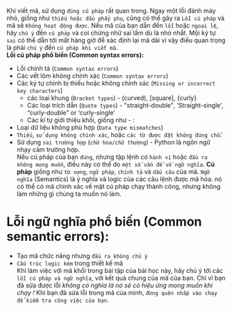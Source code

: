 Khi viết mã, sử dụng `đúng cú pháp` rất quan trong. Ngay một lỗi đánh máy nhỏ, giống như `thiếu hoặc dấu phẩy phụ`, cũng có thể gây ra ` Lỗi cú pháp ` và mã sẽ ` Không hoạt động được `. Nếu mã của bạn dẫn đến `lỗi` hoặc `ngoại lệ`, hãy `chú ý` đến ` cú pháp ` và coi chừng nhữ sai lầm dù là nhỏ nhất. Mội ký tự `sai` có thể dẫn tới mất hàng giờ để xác định lại mã dài vì vậy điều quan trọng là phải `chú ý` đến `cú pháp khi viết mã`. <br>
**Lỗi cú pháp phổ biến (Common syntax errors):**
* Lỗi chính tả (`Common syntax errors`) 
* Các vết lõm không chính xác (`Common syntax errors`)  
* Các ký tự chính bị thiếu hoặc không chính xác (`Missing or incorrect key characters`)  
    * các loại khung (`Bracket types`) - (curved), [square], {curly}  
    * Các loại trích dẫn (`Quote types`) - "straight-double", 'Straight-single', “curly-double” or ‘curly-single’  
    * Các kí tự giới thiệu khối, giống như - :  
* Loại dữ liệu không phù hợp (`Data type mismatches`)
*  ` Thiếu `, ` sử dụng không chính xác `, hoặc ` các từ được đặt không đúng chỗ `.
*  Sử dụng `sai trường hợp` (`chữ hoa/chữ thường`) - Python là ngôn ngữ nhạy cảm trường hợp.  
Nếu cú pháp của bạn `đúng`, nhưng tập lệnh có `hành vi` hoặc `đầu ra không mong muốn`, điều này có thể do `một số vấn đề về ngữ nghĩa`. **Cú pháp** giống như ` từ vựng `, ` ngữ pháp `, ` chính tả ` và ` dấu câu ` của mã. ` Ngữ nghĩa ` (Semantics) là ý nghĩa và logic của các câu lệnh được mã hóa. nó có thể có mã chính xác về mặt cú pháp chạy thành công, nhưng không làm những gì chúng ta muốn nó làm.  
# Lỗi ngữ nghĩa phổ biến (Common semantic errors):  
* Tạo mã chức năng nhưng `đầu ra không chủ ý`
* ` Cấu trúc logic kém ` trong thiết kế mã  
Khi làm việc với mã khối trong bài tập của bài học này, hãy chú ý tới các ` lỗi cú pháp và ngữ nghĩa `, với kết quả chung của mã của bạn. Chỉ vì bạn đã sửa được lỗi *không có nghĩa là nó sẽ có hiệu ứng mong muốn khi chạy !* Khi bạn đã sửa lỗi trong mã của mình, ` đừng quên nhấp vào chạy để kiểm tra công việc của bạn `.


